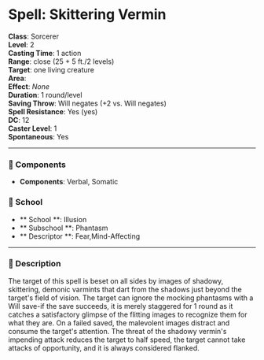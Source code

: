 
# Spell: Skittering Vermin
**Class**: Sorcerer  
**Level**: 2  
**Casting Time**: 1 action  
**Range**: close (25 + 5 ft./2 levels)  
**Target**: one living creature  
**Area**:   
**Effect**: _None_  
**Duration**: 1 round/level  
**Saving Throw**: Will negates (+2 vs. Will negates)  
**Spell Resistance**: Yes (yes)  
**DC**: 12  
**Caster Level**: 1  
**Spontaneous**: Yes

---

### 🔮 Components
- **Components**: Verbal, Somatic

### 🏫 School
- ** School **: Illusion
- ** Subschool **: Phantasm
- ** Descriptor **: Fear,Mind-Affecting
---

### 📜 Description
The target of this spell is beset on all sides by images of shadowy, skittering, demonic varmints that dart from the shadows just beyond the target's field of vision. The target can ignore the mocking phantasms with a Will save-if the save succeeds, it is merely staggered for 1 round as it catches a satisfactory glimpse of the flitting images to recognize them for what they are. On a failed saved, the malevolent images distract and consume the target's attention. The threat of the shadowy vermin's impending attack reduces the target to half speed, the target cannot take attacks of opportunity, and it is always considered flanked.
